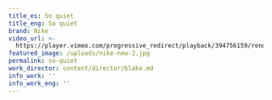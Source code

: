 ```yaml
---
title_es: So quiet
title_eng: So quiet
brand: Nike
video_url: >-
  https://player.vimeo.com/progressive_redirect/playback/394756159/rendition/1080p/file.mp4?loc=external&log_user=0&signature=1aee697c8f5fa2f2c9a15bac83b29d2d2773d71ced0c1f1b8fe2872fcace4560
featured_image: /uploads/nike-new-2.jpg
permalink: so-quiet
work_director: content/director/blake.md
info_work: ''
info_work_eng: ''
---
```


